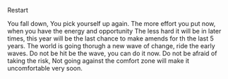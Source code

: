 Restart 

You fall down, You pick yourself up again.
The more effort you put now, when you have the energy and opportunity
The less hard it will be in later times, this year will be the last chance to make amends for th the last 5 years.
The world is going thorugh a new wave of change, ride the early waves.
Do not be hit be the wave, you can do it now. 
Do not be afraid of taking the risk, Not going against the comfort zone will make it uncomfortable very soon.